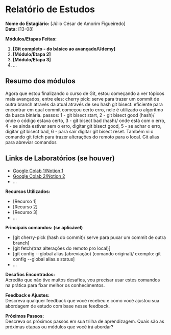 # Relatório de Estudos

**Nome do Estagiário:** [Júlio César de Amorim Figueiredo]  
**Data:** [13-08]

**Módulos/Etapas Feitas:**  
1. **[Git completo - do básico ao avançado/Udemy]**
2. **[Módulo/Etapa 2]**
3. **[Módulo/Etapa 3]** 
4. ...

## Resumo dos módulos 

Agora que estou finalizando o curso de Git, estou começando a ver tópicos mais avançados, entre eles:
cherry pick: serve para trazer um commit de outra branch através da atual através de seu hash
git bisect: eficiente para encontrar em qual commit começou certo erro, nele é utilizado o algoritmo da busca binária. passos: 1 - git bisect start, 2 - git bisect good (hash)/ onde o código estava certo, 3 - git bisect bad (hash)/ onde está com o erro, 4 - se ainda estiver sem o erro, digitar git bisect good, 5 - se achar o erro, digitar git bisect bad, 6 - para sair digitar git bisect reset.
Também vi o comando git fetch para trazer alterações do remoto para o local.
Git alias para abreviar comandos



## Links de Laboratórios (se houver)

- [Google Colab 1/Notion 1](URL_do_Lab_1)
- [Google Colab 2/Notion 2](URL_do_Lab_2)
- ...

**Recursos Utilizados:**  
- [Recurso 1]
- [Recurso 2]
- [Recurso 3]
- ...

**Principais comandos: (se aplicável)**  
- [git cherry-pick (hash do commit)/ serve para puxar um commit de outra branch]
- [git fetch(traz alterações do remoto pro local)]
- [git config --global alias.(abreviação) (comando original)/ exemplo: git config --global alias.s status]
- ...

**Desafios Encontrados:**  
Acredito que não tive muitos desafios, vou precisar usar estes comandos na prática para fixar melhor os conhecimentos.

**Feedback e Ajustes:**  
Descreva qualquer feedback que você recebeu e como você ajustou sua abordagem de estudo com base nesse feedback.

**Próximos Passos:**  
Descreva os próximos passos em sua trilha de aprendizagem. Quais são as próximas etapas ou módulos que você irá abordar?
